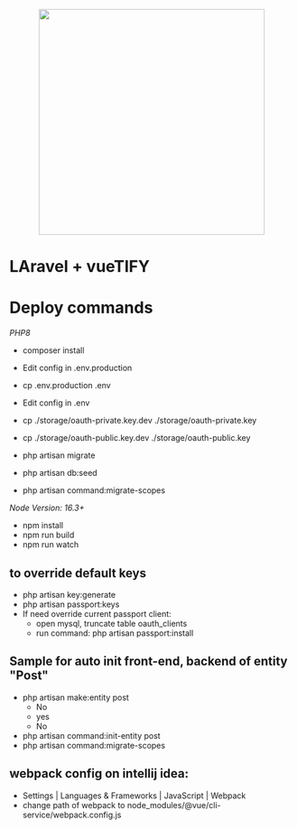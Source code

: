 <p align="center"><a href="https://laravel.com" target="_blank"><img src="https://raw.githubusercontent.com/laravel/art/master/logo-lockup/5%20SVG/2%20CMYK/1%20Full%20Color/laravel-logolockup-cmyk-red.svg" width="400"></a></p>

# LAravel + vueTIFY

# Deploy commands

*PHP8*

- composer install
- Edit config in .env.production
- cp .env.production .env
- Edit config in .env

- cp ./storage/oauth-private.key.dev ./storage/oauth-private.key
- cp ./storage/oauth-public.key.dev ./storage/oauth-public.key
- php artisan migrate
- php artisan db:seed
- php artisan command:migrate-scopes

*Node Version: 16.3+*

- npm install
- npm run build
- npm run watch

## to override default keys

- php artisan key:generate
- php artisan passport:keys
- If need override current passport client:
    - open mysql, truncate table oauth_clients
    - run command: php artisan passport:install

## Sample for auto init front-end, backend of entity "Post"

- php artisan make:entity post
    - No
    - yes
    - No
- php artisan command:init-entity post
- php artisan command:migrate-scopes

## webpack config on intellij idea:

- Settings | Languages & Frameworks | JavaScript | Webpack
- change path of webpack to node_modules/@vue/cli-service/webpack.config.js
